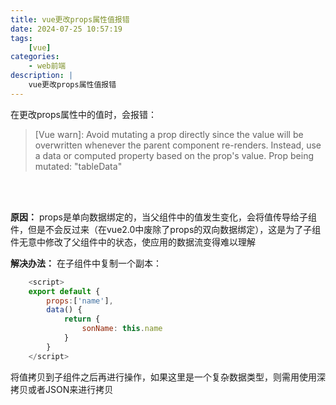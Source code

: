 ```yaml
---
title: vue更改props属性值报错
date: 2024-07-25 10:57:19
tags:
    [vue]
categories: 
    - web前端
description: |
    vue更改props属性值报错
---
```


在更改props属性中的值时，会报错：
>[Vue warn]: Avoid mutating a prop directly since the value will be overwritten whenever the parent component re-renders. Instead, use a data or computed property based on the prop's value. Prop being mutated: "tableData"

<br>
<br>

 **原因：** props是单向数据绑定的，当父组件中的值发生变化，会将值传导给子组件，但是不会反过来（在vue2.0中废除了props的双向数据绑定），这是为了子组件无意中修改了父组件中的状态，使应用的数据流变得难以理解 

**解决办法：** 在子组件中复制一个副本：
```javascript
	<script>
	export default {
		props:['name'],
		data() {
			return {
				sonName: this.name
			}
		}
	</script>
```

将值拷贝到子组件之后再进行操作，如果这里是一个复杂数据类型，则需用使用深拷贝或者JSON来进行拷贝

